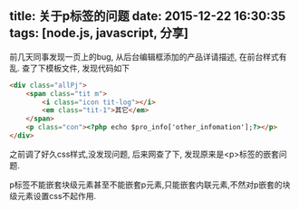 title: 关于p标签的问题
date: 2015-12-22 16:30:35
tags: [node.js, javascript, 分享]
---



前几天同事发现一页上的bug, 从后台编辑框添加的产品详请描述, 在前台样式有乱.
查了下模板文件, 发现代码如下

```html
<div class="allPj">
    <span class="tit m">
        <i class="icon tit-log"></i>
        <em class="tit-1">其它</em>
    </span>
    <p class="con"><?php echo $pro_info['other_infomation'];?></p>
</div>
```

之前调了好久css样式,没发现问题, 后来网查了下, 发现原来是&lt;p&gt;标签的嵌套问题.

p标签不能嵌套块级元素甚至不能嵌套p元素,只能嵌套内联元素,不然对p嵌套的块级元素设置css不起作用.